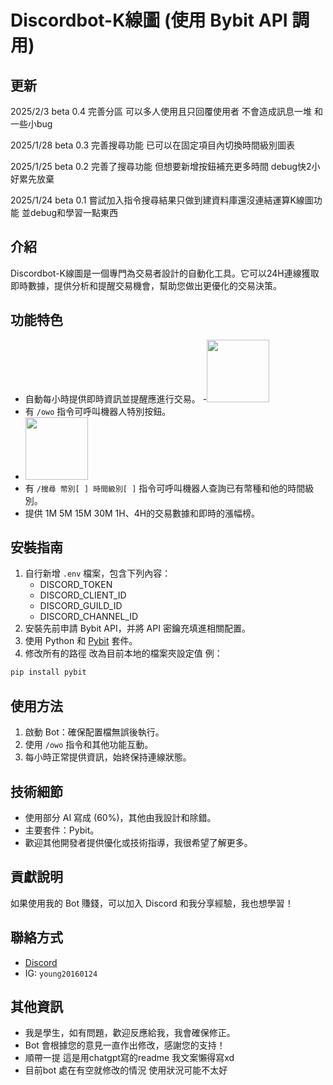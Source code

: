 # Discordbot-K線圖 (使用 Bybit API 調用)

## 更新
2025/2/3 beta 0.4 完善分區 可以多人使用且只回覆使用者 不會造成訊息一堆 和一些小bug

2025/1/28 beta 0.3 完善搜尋功能 已可以在固定項目內切換時間級別圖表 

2025/1/25 beta 0.2 完善了搜尋功能 但想要新增按鈕補充更多時間 debug快2小好累先放棄 

2025/1/24 beta 0.1 嘗試加入指令搜尋結果只做到建資料庫還沒連結運算K線圖功能 並debug和學習一點東西 

## 介紹
Discordbot-K線圖是一個專門為交易者設計的自動化工具。它可以24H連線獲取即時數據，提供分析和提醒交易機會，幫助您做出更優化的交易決策。

## 功能特色
- 自動每小時提供即時資訊並提醒應進行交易。
-<img src="https://github.com/user-attachments/assets/636c4755-4f5f-4511-9b64-78226aa90c0d" width="100" />
- 有 `/owo`  指令可呼叫機器人特別按鈕。
- <img src="https://github.com/user-attachments/assets/20c1477c-bb83-4806-8918-b20a890b877b" width="100" />
- 有 `/搜尋 幣別[ ] 時間級別[ ]`  指令可呼叫機器人查詢已有幣種和他的時間級別。
- 提供 1M 5M 15M 30M 1H、4H的交易數據和即時的漲幅榜。
## 安裝指南
1. 自行新增 `.env` 檔案，包含下列內容：
   - DISCORD_TOKEN
   - DISCORD_CLIENT_ID
   - DISCORD_GUILD_ID
   - DISCORD_CHANNEL_ID
2. 安裝先前申請 Bybit API，并將 API 密鑰充填進相關配置。
3. 使用 Python 和 [Pybit](https://github.com/verata-veritatis/pybit) 套件。
4. 修改所有的路徑 改為目前本地的檔案夾設定值 
例：
```bash
pip install pybit
```

## 使用方法
1. 啟動 Bot：確保配置檔無誤後執行。
2. 使用 `/owo` 指令和其他功能互動。
3. 每小時正常提供資訊，始終保持連線狀態。

## 技術細節
- 使用部分 AI 寫成 (60%)，其他由我設計和除錯。
- 主要套件：Pybit。
- 歡迎其他開發者提供優化或技術指導，我很希望了解更多。

## 貢獻說明
如果使用我的 Bot 賺錢，可以加入 Discord 和我分享經驗，我也想學習！

## 聯絡方式
- [Discord](https://discord.gg/UxwTqpvepr)
- IG: `young20160124`

## 其他資訊
- 我是學生，如有問題，歡迎反應給我，我會確保修正。
- Bot 會根據您的意見一直作出修改，感謝您的支持！
- 順帶一提 這是用chatgpt寫的readme 我文案懶得寫xd
- 目前bot 處在有空就修改的情況 使用狀況可能不太好 

